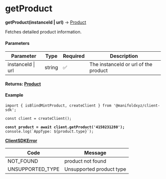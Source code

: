 # getProduct

**getProduct(instanceId | url)** → [Product](../product/)

Fetches detailed product information.

#### Parameters

| Parameter         | Type   | Required | Description                          |
| ----------------- | ------ | -------- | ------------------------------------ |
| instanceId \| url | string | ✅        | The instanceId or url of the product |

#### Returns: [Product](../product/)

#### Example

<pre class="language-jsx"><code class="lang-jsx">import { isBlindMintProduct, createClient } from '@manifoldxyz/client-sdk';
<strong>
</strong>const client = createClient();

<strong>const product = await client.getProduct('4150231280');
</strong>console.log(`AppType: ${product.type}`);
</code></pre>

[**ClientSDKError**](../../reference/clientsdkerror.md)

| Code              | Message                  |
| ----------------- | ------------------------ |
| NOT\_FOUND        | product not found        |
| UNSUPPORTED\_TYPE | Unsupported product type |
